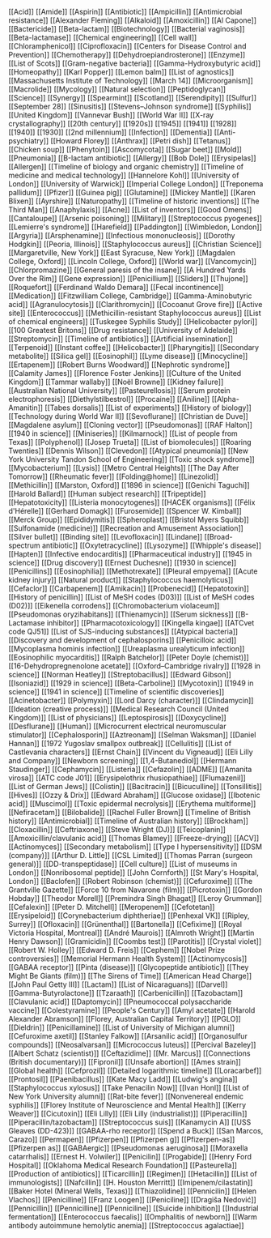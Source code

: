 [[Acid]]
[[Amide]]
[[Aspirin]]
[[Antibiotic]]
[[Ampicillin]]
[[Antimicrobial resistance]]
[[Alexander Fleming]]
[[Alkaloid]]
[[Amoxicillin]]
[[Al Capone]]
[[Bactericide]]
[[Beta-lactam]]
[[Biotechnology]]
[[Bacterial vaginosis]]
[[Beta-lactamase]]
[[Chemical engineering]]
[[Cell wall]]
[[Chloramphenicol]]
[[Ciprofloxacin]]
[[Centers for Disease Control and Prevention]]
[[Chemotherapy]]
[[Dehydroepiandrosterone]]
[[Enzyme]]
[[List of Scots]]
[[Gram-negative bacteria]]
[[Gamma-Hydroxybutyric acid]]
[[Homeopathy]]
[[Karl Popper]]
[[Lemon balm]]
[[List of agnostics]]
[[Massachusetts Institute of Technology]]
[[March 14]]
[[Microorganism]]
[[Macrolide]]
[[Mycology]]
[[Natural selection]]
[[Peptidoglycan]]
[[Science]]
[[Synergy]]
[[Spearmint]]
[[Scotland]]
[[Serendipity]]
[[Sulfur]]
[[September 28]]
[[Sinusitis]]
[[Stevens–Johnson syndrome]]
[[Syphilis]]
[[United Kingdom]]
[[Vannevar Bush]]
[[World War II]]
[[X-ray crystallography]]
[[20th century]]
[[1920s]]
[[1945]]
[[1941]]
[[1928]]
[[1940]]
[[1930]]
[[2nd millennium]]
[[Infection]]
[[Dementia]]
[[Anti-psychiatry]]
[[Howard Florey]]
[[Anthrax]]
[[Petri dish]]
[[Tetanus]]
[[Chicken soup]]
[[Phenytoin]]
[[Ascomycota]]
[[Sugar beet]]
[[Mold]]
[[Pneumonia]]
[[Β-lactam antibiotic]]
[[Allergy]]
[[Bob Dole]]
[[Erysipelas]]
[[Allergen]]
[[Timeline of biology and organic chemistry]]
[[Timeline of medicine and medical technology]]
[[Hannelore Kohl]]
[[University of London]]
[[University of Warwick]]
[[Imperial College London]]
[[Treponema pallidum]]
[[Pfizer]]
[[Guinea pig]]
[[Glutamine]]
[[Mickey Mantle]]
[[Karen Blixen]]
[[Ayrshire]]
[[Naturopathy]]
[[Timeline of historic inventions]]
[[The Third Man]]
[[Anaphylaxis]]
[[Acne]]
[[List of inventors]]
[[Good Omens]]
[[Cantaloupe]]
[[Arsenic poisoning]]
[[Military]]
[[Streptococcus pyogenes]]
[[Lemierre's syndrome]]
[[Harefield]]
[[Paddington]]
[[Wimbledon, London]]
[[Argyria]]
[[Arsphenamine]]
[[Infectious mononucleosis]]
[[Dorothy Hodgkin]]
[[Peoria, Illinois]]
[[Staphylococcus aureus]]
[[Christian Science]]
[[Margaretville, New York]]
[[East Syracuse, New York]]
[[Magdalen College, Oxford]]
[[Lincoln College, Oxford]]
[[World war]]
[[Vancomycin]]
[[Chlorpromazine]]
[[General paresis of the insane]]
[[A Hundred Yards Over the Rim]]
[[Gene expression]]
[[Penicillium]]
[[Sliders]]
[[Thujone]]
[[Roquefort]]
[[Ferdinand Waldo Demara]]
[[Fecal incontinence]]
[[Medication]]
[[Fitzwilliam College, Cambridge]]
[[Gamma-Aminobutyric acid]]
[[Agranulocytosis]]
[[Clarithromycin]]
[[Cocoanut Grove fire]]
[[Active site]]
[[Enterococcus]]
[[Methicillin-resistant Staphylococcus aureus]]
[[List of chemical engineers]]
[[Tuskegee Syphilis Study]]
[[Helicobacter pylori]]
[[100 Greatest Britons]]
[[Drug resistance]]
[[University of Adelaide]]
[[Streptomycin]]
[[Timeline of antibiotics]]
[[Artificial insemination]]
[[Terpenoid]]
[[Instant coffee]]
[[Helicobacter]]
[[Pharyngitis]]
[[Secondary metabolite]]
[[Silica gel]]
[[Eosinophil]]
[[Lyme disease]]
[[Minocycline]]
[[Ertapenem]]
[[Robert Burns Woodward]]
[[Nephrotic syndrome]]
[[Calamity James]]
[[Florence Foster Jenkins]]
[[Culture of the United Kingdom]]
[[Tammar wallaby]]
[[Noël Browne]]
[[Kidney failure]]
[[Australian National University]]
[[Pasteurellosis]]
[[Serum protein electrophoresis]]
[[Diethylstilbestrol]]
[[Procaine]]
[[Aniline]]
[[Alpha-Amanitin]]
[[Tabes dorsalis]]
[[List of experiments]]
[[History of biology]]
[[Technology during World War II]]
[[Sevoflurane]]
[[Christian de Duve]]
[[Magdalene asylum]]
[[Cloning vector]]
[[Pseudomonas]]
[[RAF Halton]]
[[1940 in science]]
[[Miniseries]]
[[Kilmarnock]]
[[List of people from Texas]]
[[Polyphenol]]
[[Josep Trueta]]
[[List of biomolecules]]
[[Roaring Twenties]]
[[Dennis Wilson]]
[[Clevedon]]
[[Atypical pneumonia]]
[[New York University Tandon School of Engineering]]
[[Toxic shock syndrome]]
[[Mycobacterium]]
[[Lysis]]
[[Metro Central Heights]]
[[The Day After Tomorrow]]
[[Rheumatic fever]]
[[Folding@home]]
[[Linezolid]]
[[Methicillin]]
[[Marston, Oxford]]
[[1896 in science]]
[[Genichi Taguchi]]
[[Harold Ballard]]
[[Human subject research]]
[[Tripeptide]]
[[Hepatotoxicity]]
[[Listeria monocytogenes]]
[[HACEK organisms]]
[[Félix d'Hérelle]]
[[Gerhard Domagk]]
[[Furosemide]]
[[Spencer W. Kimball]]
[[Merck Group]]
[[Epididymitis]]
[[Spheroplast]]
[[Bristol Myers Squibb]]
[[Sulfonamide (medicine)]]
[[Recreation and Amusement Association]]
[[Silver bullet]]
[[Binding site]]
[[Levofloxacin]]
[[Lindane]]
[[Broad-spectrum antibiotic]]
[[Oxytetracycline]]
[[Lysozyme]]
[[Whipple's disease]]
[[Hapten]]
[[Infective endocarditis]]
[[Pharmaceutical industry]]
[[1945 in science]]
[[Drug discovery]]
[[Ernest Duchesne]]
[[1930 in science]]
[[Penicillins]]
[[Eosinophilia]]
[[Methotrexate]]
[[Pleural empyema]]
[[Acute kidney injury]]
[[Natural product]]
[[Staphylococcus haemolyticus]]
[[Cefaclor]]
[[Carbapenem]]
[[Amikacin]]
[[Probenecid]]
[[Hepatotoxin]]
[[History of penicillin]]
[[List of MeSH codes (D03)]]
[[List of MeSH codes (D02)]]
[[Eikenella corrodens]]
[[Chromobacterium violaceum]]
[[Pseudomonas oryzihabitans]]
[[Thienamycin]]
[[Serum sickness]]
[[Β-Lactamase inhibitor]]
[[Pharmacotoxicology]]
[[Kingella kingae]]
[[ATCvet code QJ51]]
[[List of SJS-inducing substances]]
[[Atypical bacteria]]
[[Discovery and development of cephalosporins]]
[[Penicilloic acid]]
[[Mycoplasma hominis infection]]
[[Ureaplasma urealyticum infection]]
[[Eosinophilic myocarditis]]
[[Ralph Batchelor]]
[[Peter Doyle (chemist)]]
[[16-Dehydropregnenolone acetate]]
[[Oxford–Cambridge rivalry]]
[[1928 in science]]
[[Norman Heatley]]
[[Streptobacillus]]
[[Edward Gibson]]
[[Isoniazid]]
[[1929 in science]]
[[Beta-Carboline]]
[[Mycotoxin]]
[[1949 in science]]
[[1941 in science]]
[[Timeline of scientific discoveries]]
[[Acinetobacter]]
[[Polymyxin]]
[[Lord Darcy (character)]]
[[Clindamycin]]
[[Ideation (creative process)]]
[[Medical Research Council (United Kingdom)]]
[[List of physicians]]
[[Leptospirosis]]
[[Doxycycline]]
[[Desflurane]]
[[Human]]
[[Microcurrent electrical neuromuscular stimulator]]
[[Cephalosporin]]
[[Aztreonam]]
[[Selman Waksman]]
[[Daniel Hannan]]
[[1972 Yugoslav smallpox outbreak]]
[[Cellulitis]]
[[List of Castlevania characters]]
[[Ernst Chain]]
[[Vincent du Vigneaud]]
[[Eli Lilly and Company]]
[[Newborn screening]]
[[1,4-Butanediol]]
[[Hermann Staudinger]]
[[Cephamycin]]
[[Listeria]]
[[Cefazolin]]
[[ADME]]
[[Amanita virosa]]
[[ATC code J01]]
[[Erysipelothrix rhusiopathiae]]
[[Flumazenil]]
[[List of German Jews]]
[[Colistin]]
[[Bacitracin]]
[[Bicuculline]]
[[Tonsillitis]]
[[Hives]]
[[Ozzy & Drix]]
[[Edward Abraham]]
[[Glucose oxidase]]
[[Ibotenic acid]]
[[Muscimol]]
[[Toxic epidermal necrolysis]]
[[Erythema multiforme]]
[[Nefiracetam]]
[[Bilobalide]]
[[Rachel Fuller Brown]]
[[Timeline of British history]]
[[Antimicrobial]]
[[Timeline of Australian history]]
[[Brockham]]
[[Cloxacillin]]
[[Ceftriaxone]]
[[Steve Wright (DJ)]]
[[Teicoplanin]]
[[Amoxicillin/clavulanic acid]]
[[Thomas Blamey]]
[[Freeze-drying]]
[[ACV]]
[[Actinomyces]]
[[Secondary metabolism]]
[[Type I hypersensitivity]]
[[DSM (company)]]
[[Arthur D. Little]]
[[CSL Limited]]
[[Thomas Parran (surgeon general)]]
[[DD-transpeptidase]]
[[Cell culture]]
[[List of museums in London]]
[[Nonribosomal peptide]]
[[John Cornforth]]
[[St Mary's Hospital, London]]
[[Baclofen]]
[[Robert Robinson (chemist)]]
[[Cefuroxime]]
[[The Grantville Gazette]]
[[Force 10 from Navarone (film)]]
[[Picrotoxin]]
[[Gordon Hobday]]
[[Theodor Morell]]
[[Premindra Singh Bhagat]]
[[Leroy Grumman]]
[[Cefalexin]]
[[Peter D. Mitchell]]
[[Meropenem]]
[[Cefotetan]]
[[Erysipeloid]]
[[Corynebacterium diphtheriae]]
[[Penhexal VK]]
[[Ripley, Surrey]]
[[Ofloxacin]]
[[Grünenthal]]
[[Bartonella]]
[[Cefixime]]
[[Royal Victoria Hospital, Montreal]]
[[André Maurois]]
[[Almroth Wright]]
[[Martin Henry Dawson]]
[[Gramicidin]]
[[Coombs test]]
[[Parotitis]]
[[Crystal violet]]
[[Robert W. Holley]]
[[Edward D. Freis]]
[[Cephem]]
[[Nobel Prize controversies]]
[[Memorial Hermann Health System]]
[[Actinomycosis]]
[[GABAA receptor]]
[[Pinta (disease)]]
[[Glycopeptide antibiotic]]
[[They Might Be Giants (film)]]
[[The Sirens of Time]]
[[American Head Charge]]
[[John Paul Getty III]]
[[Lactam]]
[[List of Nicaraguans]]
[[Darvel]]
[[Gamma-Butyrolactone]]
[[Tzaraath]]
[[Carbenicillin]]
[[Tazobactam]]
[[Clavulanic acid]]
[[Daptomycin]]
[[Pneumococcal polysaccharide vaccine]]
[[Colestyramine]]
[[People's Century]]
[[Amyl acetate]]
[[Harold Alexander Abramson]]
[[Florey, Australian Capital Territory]]
[[PGLO]]
[[Dieldrin]]
[[Penicillamine]]
[[List of University of Michigan alumni]]
[[Cefuroxime axetil]]
[[Stanley Falkow]]
[[Arsanilic acid]]
[[Organosulfur compounds]]
[[Neosalvarsan]]
[[Micrococcus luteus]]
[[Percival Bazeley]]
[[Albert Schatz (scientist)]]
[[Ceftazidime]]
[[Mr. Marcus]]
[[Connections (British documentary)]]
[[Fipronil]]
[[Unsafe abortion]]
[[Ames strain]]
[[Global health]]
[[Cefprozil]]
[[Detailed logarithmic timeline]]
[[Loracarbef]]
[[Prontosil]]
[[Paenibacillus]]
[[Kate Macy Ladd]]
[[Ludwig's angina]]
[[Staphylococcus xylosus]]
[[Take Penacilin Now]]
[[Ivan Honl]]
[[List of New York University alumni]]
[[Rat-bite fever]]
[[Nonvenereal endemic syphilis]]
[[Florey Institute of Neuroscience and Mental Health]]
[[Kerry Weaver]]
[[Cicutoxin]]
[[Eli Lilly]]
[[Eli Lilly (industrialist)]]
[[Piperacillin]]
[[Piperacillin/tazobactam]]
[[Streptococcus suis]]
[[Kanamycin A]]
[[USS Gleaves (DD-423)]]
[[GABAA-rho receptor]]
[[Spend a Buck]]
[[San Marcos, Carazo]]
[[Permapen]]
[[Pfizerpen]]
[[Pfizerpen g]]
[[Pfizerpen-as]]
[[Pfizerpen as]]
[[GABAergic]]
[[Pseudomonas aeruginosa]]
[[Moraxella catarrhalis]]
[[Ernest H. Volwiler]]
[[Penicilin]]
[[Progabide]]
[[Henry Ford Hospital]]
[[Oklahoma Medical Research Foundation]]
[[Pasteurella]]
[[Production of antibiotics]]
[[Ticarcillin]]
[[Regimen]]
[[Hetacillin]]
[[List of immunologists]]
[[Nafcillin]]
[[H. Houston Merritt]]
[[Imipenem/cilastatin]]
[[Baker Hotel (Mineral Wells, Texas)]]
[[Thiazolidine]]
[[Pennicilin]]
[[Helen Vlachos]]
[[Penicilline]]
[[Franz Loogen]]
[[Peniciline]]
[[Dragiša Nedović]]
[[Pennicillin]]
[[Pennicilline]]
[[Penniciline]]
[[Suicide inhibition]]
[[Industrial fermentation]]
[[Enterococcus faecalis]]
[[Omphalitis of newborn]]
[[Warm antibody autoimmune hemolytic anemia]]
[[Streptococcus agalactiae]]
